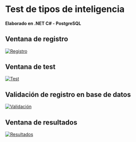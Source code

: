 # Test de tipos de inteligencia

####   Elaborado en .NET C# - PostgreSQL

## Ventana de registro
[![Registro](https://i.ibb.co/gJBmQHJ/Registro.png "Registro")](https://i.ibb.co/gJBmQHJ/Registro.png "Registro")
## Ventana de test
[![Test](https://i.ibb.co/9tgShVB/Test.png "Test")](https://i.ibb.co/9tgShVB/Test.png "Test")
## Validación de registro en base de datos
[![Validación](https://i.ibb.co/5hG7fdL/Validacion-BD.png "Validación")](https://i.ibb.co/5hG7fdL/Validacion-BD.png "Validación")
## Ventana de resultados
[![Resultados](https://i.ibb.co/dpQHWvj/Generar-Resultados.png "Resultados")](https://i.ibb.co/dpQHWvj/Generar-Resultados.png "Resultados")
